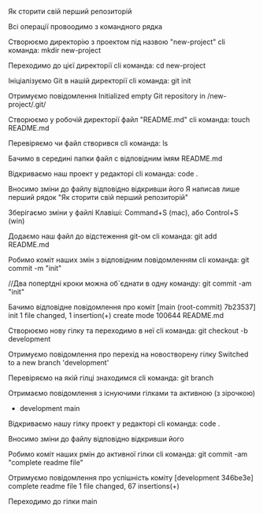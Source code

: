 Як сторити свій перший репозиторій

Всі операції провоодимо з командного рядка

Створюємо директорію з проектом під назвою "new-project"
cli команда: mkdir new-project

Переходимо до цієї директорії
cli команда: сd new-project

Ініціалізуємо Git в нашій директорії
cli команда: git init

Отримуємо повідомлення
Initialized empty Git repository in <Your working dirrectory>/new-project/.git/

Створюємо у робочій директорії файл "README.md"
cli команда: touch README.md

Перевіряємо чи файл створився
cli команда: ls

Бачимо в середині папки файл с відповідним імям
README.md

Відкриваємо наш проект у редакторі
cli команда: code .

Вносимо зміни до файлу відповідно відкривши його
Я написав лише перший рядок "Як сторити свій перший репозиторій"

Зберігаємо зміни у файлі
Клавіші: Command+S (mac), або Control+S (win)

Додаємо наш файл до відстеження git-ом
cli команда: git add README.md

Робимо коміт наших змін з відповідним повідомленням
cli команда: git commit -m "init"

//Два поперtдні кроки можна об`єднати в одну команду: git commit -am "init"

Бачимо відповідне повідомлення про коміт
[main (root-commit) 7b23537] init
1 file changed, 1 insertion(+)
create mode 100644 README.md

Створюємо нову гілку та переходимо в неї
cli команда: git checkout -b development

Отримуємо повідомлення про перехід на новостворену гілку
Switched to a new branch 'development'

Перевіряємо на якій гілці знаходимся
cli команда: git branch

Отримаємо повідомлення з існуючими гілками та активною (з зірочкою)

- development
  main

Відкриваємо нашу гілку проект у редакторі
cli команда: code .

Вносимо зміни до файлу відповідно відкривши його

Робимо коміт наших pмін до активної гілки
cli команда: git commit -am "complete readme file"

Отримуємо повідомлення про успішність коміту
[development 346be3e] complete readme file
1 file changed, 67 insertions(+)

Переходимо до гілки main
